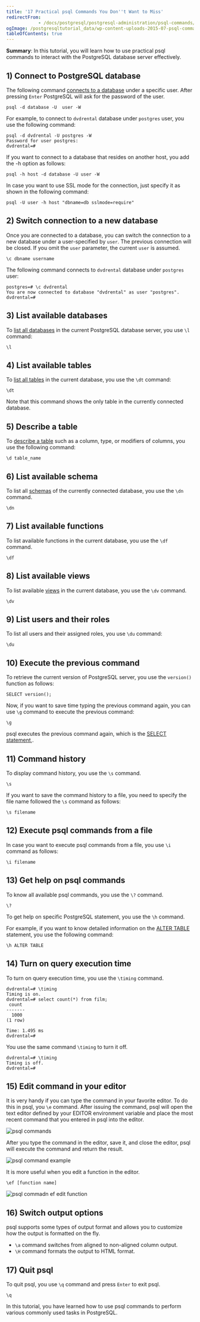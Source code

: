 ```yaml
---
title: '17 Practical psql Commands You Don''t Want to Miss'
redirectFrom: 
            - /docs/postgresql/postgresql-administration/psql-commands/
ogImage: /postgresqltutorial_data/wp-content-uploads-2015-07-psql-commands.jpg
tableOfContents: true
---
```


**Summary**: In this tutorial, you will learn how to use practical psql commands to interact with the PostgreSQL database server effectively.



## 1) Connect to PostgreSQL database



The following command [connects to a database](https://www.postgresqltutorial.com/postgresql-jdbc/connecting-to-postgresql-database/) under a specific user. After pressing `Enter` PostgreSQL will ask for the password of the user.



```
psql -d database -U  user -W
```



For example, to connect to `dvdrental` database under `postgres` user, you use the following command:



```
psql -d dvdrental -U postgres -W
Password for user postgres:
dvdrental=#
```



If you want to connect to a database that resides on another host, you add the -h option as follows:



```
psql -h host -d database -U user -W
```



In case you want to use SSL mode for the connection, just specify it as shown in the following command:



```
psql -U user -h host "dbname=db sslmode=require"
```



## 2) Switch connection to a new database



Once you are connected to a database, you can switch the connection to a new database under a user-specified by `user`. The previous connection will be closed. If you omit the `user` parameter, the current `user` is assumed.



```
\c dbname username
```



The following command connects to `dvdrental` database under `postgres` user:



```
postgres=# \c dvdrental
You are now connected to database "dvdrental" as user "postgres".
dvdrental=#
```



## 3) List available databases



To [list all databases](https://www.postgresqltutorial.com/postgresql-administration/postgresql-show-databases/) in the current PostgreSQL database server, you use `\l` command:



```
\l
```



## 4) List available tables



To [list all tables](https://www.postgresqltutorial.com/postgresql-administration/postgresql-show-tables/) in the current database, you use the `\dt` command:



```
\dt
```



Note that this command shows the only table in the currently connected database.



## 5) Describe a table



To [describe a table](https://www.postgresqltutorial.com/postgresql-administration/postgresql-describe-table/) such as a column, type, or modifiers of columns, you use the following command:



```
\d table_name
```



## 6) List available schema



To list all [schemas](https://www.postgresqltutorial.com/postgresql-administration/postgresql-schema/) of the currently connected database, you use the `\dn` command.



```
\dn
```



## 7) List available functions



To list available functions in the current database, you use the `\df` command.



```
\df
```



## 8) List available views



To list available [views](https://www.postgresqltutorial.com/postgresql-views/) in the current database, you use the `\dv` command.



```
\dv
```



## 9) List users and their roles



To list all users and their assigned roles, you use `\du` command:



```
\du
```



## 10) Execute the previous command



To retrieve the current version of PostgreSQL server, you use the `version()` function as follows:



```
SELECT version();
```



Now, if you want to save time typing the previous command again, you can use `\g` command to execute the previous command:



```
\g
```



psql executes the previous command again, which is the [SELECT statement](https://www.postgresqltutorial.com/postgresql-tutorial/postgresql-select/),.



## 11) Command history



To display command history, you use the `\s` command.



```
\s
```



If you want to save the command history to a file, you need to specify the file name followed the `\s` command as follows:



```
\s filename
```



## 12) Execute psql commands from a file



In case you want to execute psql commands from a file, you use `\i` command as follows:



```
\i filename
```



## 13) Get help on psql commands



To know all available psql commands, you use the `\?` command.



```
\?
```



To get help on specific PostgreSQL statement, you use the `\h` command.



For example, if you want to know detailed information on the [ALTER TABLE](https://www.postgresqltutorial.com/postgresql-tutorial/postgresql-alter-table/) statement, you use the following command:



```
\h ALTER TABLE
```



## 14) Turn on query execution time



To turn on query execution time, you use the `\timing` command.



```
dvdrental=# \timing
Timing is on.
dvdrental=# select count(*) from film;
 count
-------
  1000
(1 row)

Time: 1.495 ms
dvdrental=#
```



You use the same command `\timing` to turn it off.



```
dvdrental=# \timing
Timing is off.
dvdrental=#
```



## 15) Edit command in your editor



It is very handy if you can type the command in your favorite editor. To do this in psql, you `\e` command. After issuing the command, psql will open the text editor defined by your EDITOR environment variable and place the most recent command that you entered in psql into the editor.



![psql commands](/postgresqltutorial_data/wp-content-uploads-2015-07-psql-commands.jpg)



After you type the command in the editor, save it, and close the editor, psql will execute the command and return the result.



![psql command example](/postgresqltutorial_data/wp-content-uploads-2015-07-psql-command-example.jpg)



It is more useful when you edit a function in the editor.



```
\ef [function name]
```



![psql commadn ef edit function](/postgresqltutorial_data/wp-content-uploads-2015-07-psql-command-ef-edit-function.jpg)



## 16) Switch output options



psql supports some types of output format and allows you to customize how the output is formatted on the fly.



- `\a` command switches from aligned to non-aligned column output.
- `\H` command formats the output to HTML format.


## 17) Quit psql



To quit psql, you use `\q` command and press `Enter` to exit psql.



```
\q
```



In this tutorial, you have learned how to use psql commands to perform various commonly used tasks in PostgreSQL.

